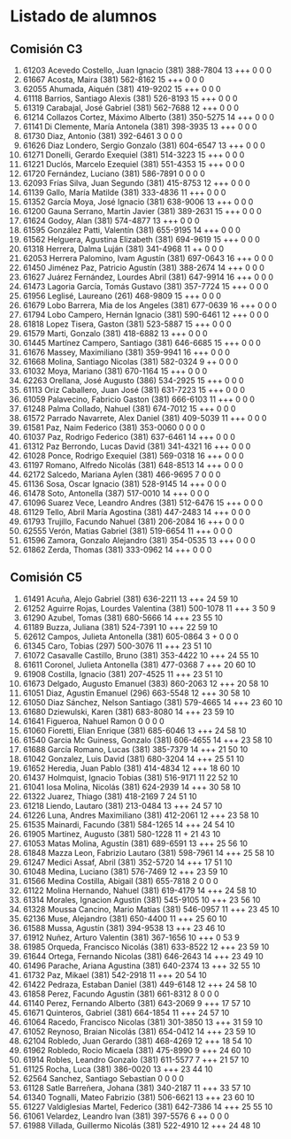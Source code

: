 # Listado de alumnos

## Comisión C3
01.  61203  Acevedo Costello, Juan Ignacio            (381) 388-7804        13 +++               0    0    0
02.  61667  Acosta, Maira                             (381) 562-8162        15 +++               0    0    0
03.  62055  Ahumada, Aiquén                           (381) 419-9202        15 +++               0    0    0
04.  61118  Barrios, Santiago Alexis                  (381) 526-8193        15 +++               0    0    0
05.  61319  Carabajal, José Gabriel                   (381) 562-7688        12 +++               0    0    0
06.  61214  Collazos Cortez, Máximo Alberto           (381) 350-5275        14 +++               0    0    0
07.  61141  Di Clemente, María Antonela               (381) 398-3935        13 +++               0    0    0
08.  61730  Diaz, Antonio                             (381) 392-6461         3                   0    0    0
09.  61626  Diaz Londero, Sergio Gonzalo              (381) 604-6547        13 +++               0    0    0
10.  61271  Donelli, Gerardo Exequiel                 (381) 514-3223        15 +++               0    0    0
11.  61221  Duclós, Marcelo Ezequiel                  (381) 551-4353        15 +++               0    0    0
12.  61720  Fernández, Luciano                        (381) 586-7891         0                   0    0    0
13.  62093  Frías Silva, Juan Segundo                 (381) 415-8753        12 +++               0    0    0
14.  61139  Gallo, María Matilde                      (381) 333-4836        11 +++               0    0    0
15.  61352  García Moya, José Ignacio                 (381) 638-9006        13 +++               0    0    0
16.  61200  Gauna Serrano, Martín Javier              (381) 389-2631        15 +++               0    0    0
17.  61624  Godoy, Alan                               (381) 574-4877        13 +++               0    0    0
18.  61595  González Patti, Valentín                  (381) 655-9195        14 +++               0    0    0
19.  61562  Helguera, Agustina Elizabeth              (381) 694-9619        15 +++               0    0    0
20.  61318  Herrera, Dalma Luján                      (381) 341-4968        11 ++                0    0    0
21.  62053  Herrera Palomino, Ivam Agustín            (381) 697-0643        16 +++               0    0    0
22.  61450  Jiménez Paz, Patricio Agustín             (381) 388-2674        14 +++               0    0    0
23.  61627  Juárez Fernández, Lourdes Abril           (381) 647-9914        16 +++               0    0    0
24.  61473  Lagoria García, Tomás Gustavo             (381) 357-7724        15 +++               0    0    0
25.  61956  Leglisé, Laureano                         (261) 468-9809        15 +++               0    0    0
26.  61679  Lobo Barrera, Mia de los Angeles          (381) 677-0639        16 +++               0    0    0
27.  61794  Lobo Campero, Hernán Ignacio              (381) 590-6461        12 +++               0    0    0
28.  61818  Lopez Tisera, Gaston                      (381) 523-5887        15 +++               0    0    0
29.  61579  Marti, Gonzalo                            (381) 418-6882        13 +++               0    0    0
30.  61445  Martínez Campero, Santiago                (381) 646-6685        15 +++               0    0    0
31.  61676  Massey, Maximiliano                       (381) 359-9941        16 +++               0    0    0
32.  61668  Molina, Santiago Nicolas                  (381) 582-0324         9 ++                0    0    0
33.  61032  Moya, Mariano                             (381) 670-1164        15 +++               0    0    0
34.  62263  Orellana, José Augusto                    (386) 534-2925        15 +++               0    0    0
35.  61113  Oriz Caballero, Juan José                 (381) 631-7223        15 +++               0    0    0
36.  61059  Palavecino, Fabricio Gaston               (381) 666-6103        11 +++               0    0    0
37.  61248  Palma Collado, Nahuel                     (381) 674-7012        15 +++               0    0    0
38.  61572  Parrado Navarrete, Alex Daniel            (381) 409-5039        11 +++               0    0    0
39.  61581  Paz, Naim Federico                        (381) 353-0060         0                   0    0    0
40.  61037  Paz, Rodrigo Federico                     (381) 637-6461        14 +++               0    0    0
41.  61312  Paz Berrondo, Lucas David                 (381) 341-4321        16 +++               0    0    0
42.  61028  Ponce, Rodrigo Exequiel                   (381) 569-0318        16 +++               0    0    0
43.  61197  Romano, Alfredo Nicolás                   (381) 648-8513        14 +++               0    0    0
44.  62172  Salcedo, Mariana Aylen                    (381) 466-9695         7                   0    0    0
45.  61136  Sosa, Oscar Ignacio                       (381) 528-9145        14 +++               0    0    0
46.  61478  Soto, Antonella                           (387) 517-0010        14 +++               0    0    0
47.  61096  Suarez Vece, Leandro Andres               (381) 512-6476        15 +++               0    0    0
48.  61129  Tello, Abril María Agostina               (381) 447-2483        14 +++               0    0    0
49.  61793  Trujillo, Facundo Nahuel                  (381) 206-2084        16 +++               0    0    0
50.  62555  Verón, Matias Gabriel                     (381) 519-6654        11 +++               0    0    0
51.  61596  Zamora, Gonzalo Alejandro                 (381) 354-0535        13 +++               0    0    0
52.  61862  Zerda, Thomas                             (381) 333-0962        14 +++               0    0    0

## Comisión C5
01.  61491  Acuña, Alejo Gabriel                      (381) 636-2211        13 +++              24   59   10
02.  61252  Aguirre Rojas, Lourdes Valentina          (381) 500-1078        11 +++               3   50    9
03.  61290  Azubel, Tomas                             (381) 680-5666        14 +++              23   55   10
04.  61189  Buzza, Juliana                            (381) 524-7391        10 +++              22   59   10
05.  62612  Campos, Julieta Antonella                 (381) 605-0864         3 +                 0    0    0
06.  61345  Caro, Tobias                              (297) 500-3076        11 +++              23   51   10
07.  61072  Casavalle Castillo, Bruno                 (381) 353-4422        10 +++              24   55   10
08.  61611  Coronel, Julieta Antonella                (381) 477-0368         7 +++              20   60   10
09.  61908  Costilla, Ignacio                         (381) 207-4525        11 +++              23   51   10
10.  61673  Delgado, Augusto Emanuel                  (383) 860-2063        12 +++              20   58   10
11.  61051  Diaz, Agustin Emanuel                     (296) 663-5548        12 +++              30   58   10
12.  61050  Diaz Sánchez, Nelson Santiago             (381) 579-4665        14 +++              23   60   10
13.  61680  Dziewulski, Karen                         (381) 683-8080        14 +++              23   59   10
14.  61641  Figueroa, Nahuel Ramon                                           0                   0    0    0
15.  61060  Fioretti, Elian Enrique                   (381) 685-6046        13 +++              24   58   10
16.  61540  Garcia Mc Guiness, Gonzalo                (381) 606-4655        14 +++              23   58   10
17.  61688  García Romano, Lucas                      (381) 385-7379        14 +++              21   50   10
18.  61042  Gonzalez, Luis David                      (381) 680-3204        14 +++              25   51   10
19.  61652  Heredia, Juan Pablo                       (381) 414-4834        12 +++              18   60   10
20.  61437  Holmquist, Ignacio Tobias                 (381) 516-9171        11                  22   52   10
21.  61041  Iosa Molina, Nicolás                      (381) 624-2939        14 +++              30   58   10
22.  61322  Juarez, Thiago                            (381) 418-2169         7                  24   51   10
23.  61218  Liendo, Lautaro                           (381) 213-0484        13 +++              24   57   10
24.  61226  Luna, Andres Maximiliano                  (381) 412-2061        12 +++              23   58   10
25.  61535  Mainardi, Facundo                         (381) 584-1265        14 +++              24   54   10
26.  61905  Martinez, Augusto                         (381) 580-1228        11 +                21   43   10
27.  61053  Matas Molina, Agustín                     (381) 689-6591        13 +++              25   56   10
28.  61848  Mazza Leon, Fabrizio Lautaro              (381) 598-7961        14 +++              25   58   10
29.  61247  Medici Assaf, Abril                       (381) 352-5720        14 +++              17   51   10
30.  61048  Medina, Luciano                           (381) 576-7469        12 +++              23   59   10
31.  61566  Medina Costilla, Abigail                  (381) 655-7818         2                   0    0    0
32.  61122  Molina Hernando, Nahuel                   (381) 619-4179        14 +++              24   58   10
33.  61314  Morales, Ignacion Agustin                 (381) 545-9105        10 +++              23   56   10
34.  61328  Moussa Cancino, Mario Matias              (381) 546-0957        11 +++              23   45   10
35.  62136  Muse, Alejandro                           (381) 650-4400        11 +++              25   60   10
36.  61588  Mussa, Agustín                            (381) 394-9538        13 +++              23   46   10
37.  61912  Nuñez, Arturo Valentin                    (381) 367-1656        10 +++               0   53    9
38.  61985  Orqueda, Francisco Nicolás                (381) 633-8522        12 +++              23   59   10
39.  61644  Ortega, Fernando Nicolas                  (381) 646-2643        14 +++              23   49   10
40.  61496  Parache, Ariana Agustina                  (381) 640-2374        13 +++              32   55   10
41.  61732  Paz, Mikael                               (381) 542-2918        11 +++              20   54   10
42.  61422  Pedraza, Estaban Daniel                   (381) 449-6148        12 +++              24   58   10
43.  61858  Perez, Facundo Agustin                    (381) 661-8312         8                   0    0    0
44.  61140  Perez, Fernando Alberto                   (381) 643-2069         9 +++              17   57   10
45.  61671  Quinteros, Gabriel                        (381) 664-1854        11 +++              24   57   10
46.  61064  Racedo, Francisco Nicolas                 (381) 301-3850        13 +++              31   59   10
47.  61052  Reynoso, Braian Nicolás                   (381) 654-0412        14 +++              23   59   10
48.  62104  Robledo, Juan Gerardo                     (381) 468-4269        12 +++              18   54   10
49.  61962  Robledo, Rocio Micaela                    (381) 475-8990         9 +++              24   60   10
50.  61914  Robles, Leandro Gonzalo                   (381) 611-5577         7 +++              21   57   10
51.  61125  Rocha, Luca                               (381) 386-0020        13 +++              23   44   10
52.  62564  Sanchez, Santiago Sebastian                                      0                   0    0    0
53.  61128  Satle Barreñera, Johana                   (381) 340-2187        11 +++              33   57   10
54.  61340  Tognalli, Mateo Fabrizio                  (381) 506-6621        13 +++              23   60   10
55.  61227  Valdiglesias Martel, Federico             (381) 642-7386        14 +++              25   55   10
56.  61061  Velardez, Leandro Ivan                    (381) 397-5576         6 ++                0    0    0
57.  61988  Villada, Guillermo Nicolás                (381) 522-4910        12 +++              24   48   10
